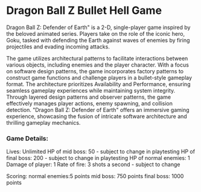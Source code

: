 # Dragon Ball Z Bullet Hell Game

Dragon Ball Z: Defender of Earth" is a 2-D, single-player game inspired by the beloved animated series. Players take on the role of the iconic hero, Goku, tasked with defending the Earth against waves of enemies by firing projectiles and evading incoming attacks. 

The game utilizes architectural patterns to facilitate interactions between various objects, including enemies and the player character. With a focus on software design patterns, the game incorporates factory patterns to construct game functions and challenge players in a bullet-style gameplay format. 
The architecture prioritizes Availability and Performance, ensuring seamless gameplay experiences while maintaining system integrity. Through layered design patterns and observer patterns, the game effectively manages player actions, enemy spawning, and collision detection. "Dragon Ball Z: Defender of Earth" offers an immersive gaming experience, showcasing the fusion of intricate software architecture and thrilling gameplay mechanics.

### Game Details:
Lives: Unlimited
HP of mid boss: 50 - subject to change in playtesting
HP of final boss: 200 - subject to change in playtesting
HP of normal enemies: 1
Damage of player: 1
Rate of fire: 3 shots a second - subject to change

Scoring: normal enemies:5 points 
	     mid boss: 750 points
	     final boss: 1000 points
